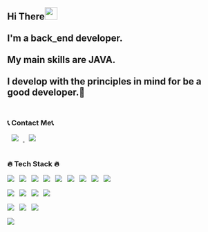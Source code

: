 <div align="left">

<h2>Hi There<img src="https://github.com/rajput2107/rajput2107/blob/master/Assets/Hi.gif" width="29px"><br><br>
I'm a back_end developer.<br><br>
My main skills are JAVA.<br><br>
I develop with the principles in mind for be a good developer.🥰<br><br></h2>
<h3>📞 Contact Me📞</h3>    
<a href="https://www.notion.so/73a16ec1e00b41a6ba26da3484dc8cde">
    <img 
        src="http://img.shields.io/badge/-Notion-black?style=flat&logo=Notion&link=https://developer-jinn.notion.site/Jinn-b99d082a3a4346278b5794a950b911e0"
        style="height : auto; margin-left : 10px; margin-right : 10px;"/>
</a>

<a href = mailto:hdd9680@gmail.com>
    <img 
        src="http://img.shields.io/badge/Gmail-d14836?style=flat-square&logo=Gmail&logoColor=white&link=mailto:quizho93@gmail.com)](mailto:hdd9680@gmail.com)"
        style="height : auto; margin-left : 10px; margin-right : 10px;"/>
</a>

#
<h3>🔥 Tech Stack 🔥</h3>
<p>
   <img src="https://img.shields.io/badge/Java-007396?style=flat&logo=Java&logoColor=white"/>&nbsp;&nbsp;
   <img src="https://img.shields.io/badge/oracle-F80000?style=flat&logo=oracle&logoColor=white"/>&nbsp;&nbsp;
   <img src="https://img.shields.io/badge/MyBatis-232F3E?style=flat&logo=MyBatis&logoColor=#A8B9CC"/>&nbsp;&nbsp;
   <img src="https://img.shields.io/badge/Spring-6DB33F?style=flat&logo=Spring&logoColor=white"/>&nbsp;&nbsp;
   <img src="https://img.shields.io/badge/Springboot-white?style=flat&logo=Springboot&logoColor=#3776AB"/>&nbsp;&nbsp;
   <img src="https://img.shields.io/badge/apache tomcat-F8DC75?style=flat&logo=apachetomcat&logoColor=black"/>&nbsp;&nbsp;
   <img src="https://img.shields.io/badge/Bootstrap-7952B3?style=flat&logo=Bootstrap&logoColor=white"/>&nbsp;&nbsp;
   <img src="https://img.shields.io/badge/JSP/Servlet-%230db7ed?style=flat&logo=JSP/Servlet&logoColor=white"/>&nbsp;&nbsp;
   <img src="https://img.shields.io/badge/JPA-181717?style=flat&logo=JPA&logoColor=7952B3"/>&nbsp;&nbsp;
</p>

<p>
    <img src="https://img.shields.io/badge/HTML5-E34F26?style=flat&logo=html5&logoColor=white"/>&nbsp;&nbsp;
    <img src="https://img.shields.io/badge/CSS3-1572B6?style=flat&logo=css3&logoColor=white"/>&nbsp;&nbsp;
   <img src="https://img.shields.io/badge/JavaScript-gray?style=flat&logo=JavaScript&logoColor=F7DF1E"/>&nbsp;&nbsp;
   <img src="https://img.shields.io/badge/jQuery-0769AD?style=flat&logo=jQuery&logoColor=white"/>&nbsp;&nbsp;

</p>

<p><img src="https://img.shields.io/badge/Notion-black?style=flat&logo=Notion&logoColor=white"/>&nbsp;&nbsp;
   <img src="https://img.shields.io/badge/GitHub-gray?style=flat&logo=GitHub&logoColor=white"/>&nbsp;&nbsp;
   <img src="https://img.shields.io/badge/GitLab-F05032?style=flat&logo=GitLab&logoColor=white"/>&nbsp;&nbsp;
</p>
    
<img align="left" src="https://github.com/rajput2107/rajput2107/blob/master/Assets/Developer.gif"/>
    
</div>
